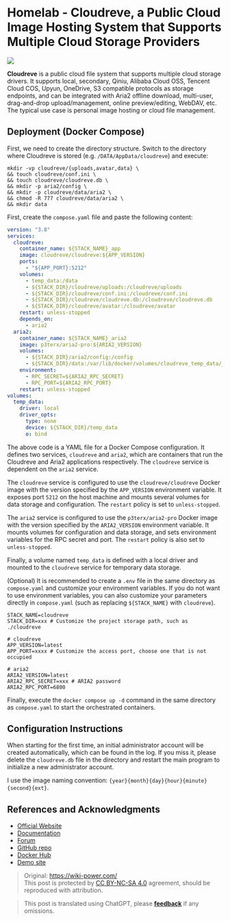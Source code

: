 # Homelab - Cloudreve, a Public Cloud Image Hosting System that Supports Multiple Cloud Storage Providers

![](https://wiki-media-1253965369.cos.ap-guangzhou.myqcloud.com/img/20230304195423.png)

**Cloudreve** is a public cloud file system that supports multiple cloud storage drivers. It supports local, secondary, Qiniu, Alibaba Cloud OSS, Tencent Cloud COS, Upyun, OneDrive, S3 compatible protocols as storage endpoints, and can be integrated with Aria2 offline download, multi-user, drag-and-drop upload/management, online preview/editing, WebDAV, etc. The typical use case is personal image hosting or cloud file management.

## Deployment (Docker Compose)

First, we need to create the directory structure. Switch to the directory where Cloudreve is stored (e.g. `/DATA/AppData/cloudreve`) and execute:

```shell
mkdir -vp cloudreve/{uploads,avatar,data} \
&& touch cloudreve/conf.ini \
&& touch cloudreve/cloudreve.db \
&& mkdir -p aria2/config \
&& mkdir -p cloudreve/data/aria2 \
&& chmod -R 777 cloudreve/data/aria2 \
&& mkdir data
```

First, create the `compose.yaml` file and paste the following content:

```yaml title="compose.yaml"
version: "3.8"
services:
  cloudreve:
    container_name: ${STACK_NAME}_app
    image: cloudreve/cloudreve:${APP_VERSION}
    ports:
      - "${APP_PORT}:5212"
    volumes:
      - temp_data:/data
      - ${STACK_DIR}/cloudreve/uploads:/cloudreve/uploads
      - ${STACK_DIR}/cloudreve/conf.ini:/cloudreve/conf.ini
      - ${STACK_DIR}/cloudreve/cloudreve.db:/cloudreve/cloudreve.db
      - ${STACK_DIR}/cloudreve/avatar:/cloudreve/avatar
    restart: unless-stopped
    depends_on:
      - aria2
  aria2:
    container_name: ${STACK_NAME}_aria2
    image: p3terx/aria2-pro:${ARIA2_VERSION}
    volumes:
      - ${STACK_DIR}/aria2/config:/config
      - ${STACK_DIR}/data:/var/lib/docker/volumes/cloudreve_temp_data/_data
    environment:
      - RPC_SECRET=${ARIA2_RPC_SECRET}
      - RPC_PORT=${ARIA2_RPC_PORT}
    restart: unless-stopped
volumes:
  temp_data:
    driver: local
    driver_opts:
      type: none
      device: ${STACK_DIR}/temp_data
      o: bind
```

The above code is a YAML file for a Docker Compose configuration. It defines two services, `cloudreve` and `aria2`, which are containers that run the Cloudreve and Aria2 applications respectively. The `cloudreve` service is dependent on the `aria2` service.

The `cloudreve` service is configured to use the `cloudreve/cloudreve` Docker image with the version specified by the `APP_VERSION` environment variable. It exposes port `5212` on the host machine and mounts several volumes for data storage and configuration. The `restart` policy is set to `unless-stopped`.

The `aria2` service is configured to use the `p3terx/aria2-pro` Docker image with the version specified by the `ARIA2_VERSION` environment variable. It mounts volumes for configuration and data storage, and sets environment variables for the RPC secret and port. The `restart` policy is also set to `unless-stopped`.

Finally, a volume named `temp_data` is defined with a local driver and mounted to the `cloudreve` service for temporary data storage.

(Optional) It is recommended to create a `.env` file in the same directory as `compose.yaml` and customize your environment variables. If you do not want to use environment variables, you can also customize your parameters directly in `compose.yaml` (such as replacing `${STACK_NAME}` with `cloudreve`).

```dotenv title=".env"
STACK_NAME=cloudreve
STACK_DIR=xxx # Customize the project storage path, such as ./cloudreve

# cloudreve
APP_VERSION=latest
APP_PORT=xxxx # Customize the access port, choose one that is not occupied

# aria2
ARIA2_VERSION=latest
ARIA2_RPC_SECRET=xxx # ARIA2 password
ARIA2_RPC_PORT=6800
```

Finally, execute the `docker compose up -d` command in the same directory as `compose.yaml` to start the orchestrated containers.

## Configuration Instructions

When starting for the first time, an initial administrator account will be created automatically, which can be found in the log. If you miss it, please delete the `cloudreve.db` file in the directory and restart the main program to initialize a new administrator account.

I use the image naming convention: `{year}{month}{day}{hour}{minute}{second}{ext}`.

## References and Acknowledgments

- [Official Website](https://docs.cloudreve.org/)
- [Documentation](https://docs.cloudreve.org/getting-started/install#docker-compose)
- [Forum](https://forum.cloudreve.org/)
- [GitHub repo](https://github.com/cloudreve/Cloudreve)
- [Docker Hub](https://hub.docker.com/r/cloudreve/cloudreve)
- [Demo site](https://demo.cloudreve.org/)

> Original: <https://wiki-power.com/>  
> This post is protected by [CC BY-NC-SA 4.0](https://creativecommons.org/licenses/by/4.0/deed.en) agreement, should be reproduced with attribution.

> This post is translated using ChatGPT, please [**feedback**](https://github.com/linyuxuanlin/Wiki_MkDocs/issues/new) if any omissions.
